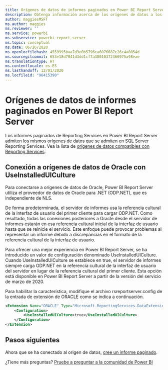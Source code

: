 ```yaml
---
title: Orígenes de datos de informes paginados en Power BI Report Server
description: Obtenga información acerca de los orígenes de datos a los que pueden conectarse los informes paginados (.rdl) en Power BI Report Server.
author: maggiesMSFT
ms.author: maggies
ms.reviewer: ''
ms.service: powerbi
ms.subservice: powerbi-report-server
ms.topic: conceptual
ms.date: 06/26/2020
ms.openlocfilehash: 4559995baa7d3e0b5796ca6076687c26c4a0854d
ms.sourcegitcommit: 653e18d7041d3dd1cf7a38010372366975a98eae
ms.translationtype: HT
ms.contentlocale: es-ES
ms.lasthandoff: 12/01/2020
ms.locfileid: "96415390"
---
```

# <a name="paginated-report-data-sources--in-power-bi-report-server"></a>Orígenes de datos de informes paginados en Power BI Report Server
Los informes paginados de Reporting Services en Power BI Report Server admiten los mismos orígenes de datos que se admiten en SQL Server Reporting Services. Vea la lista de [orígenes de datos compatibles con Reporting Services](/sql/reporting-services/report-data/data-sources-supported-by-reporting-services-ssrs).

## <a name="connect-to-oracle-data-sources-with-useinstalleduiculture"></a>Conexión a orígenes de datos de Oracle con UseInstalledUICulture

Para conectarse a orígenes de datos de Oracle, Power BI Report Server utiliza el proveedor de datos de Oracle para .NET (ODP.NET), que es independiente de NLS.

De forma predeterminada, el servidor de informes usa la referencia cultural de la interfaz de usuario del primer cliente para cargar ODP.NET.  Como resultado, todas las conexiones posteriores a Oracle desde el servidor de informes estarán en esa referencia cultural inicial de la interfaz de usuario hasta que se reinicie el servicio.  Este enfoque puede provocar problemas al representar un informe debido a discrepancias en el formato de la referencia cultural de la interfaz de usuario.

Para ofrecer una mejor experiencia en Power BI Report Server, se ha introducido un valor de configuración denominado UseInstalledUICulture. Cuando UseInstalledUICulture se establece en true, el servidor de informes siempre carga ODP.NET en la referencia cultural de la interfaz de usuario del servidor en lugar de la referencia cultural del primer cliente.
Esta opción está disponible en Power BI Report Server a partir de la versión del servicio de marzo de 2020.

Para habilitar la característica, modifique el archivo rsreportserver.config de la entrada de extensión de ORACLE como se indica a continuación.
```xml
<Extension Name="ORACLE" Type="Microsoft.ReportingServices.DataExtensions.OracleClientConnectionWrapper,Microsoft.ReportingServices.DataExtensions">
    <Configuration>
        <UseInstalledUICulture>true</UseInstalledUICulture>
    </Configuration>
</Extension>
```

## <a name="next-steps"></a>Pasos siguientes
Ahora que se ha conectado al origen de datos, [cree un informe paginado](quickstart-create-paginated-report.md).  


¿Tiene más preguntas? [Pruebe a preguntar a la comunidad de Power BI](https://community.powerbi.com/)